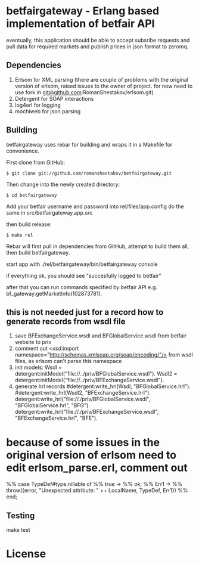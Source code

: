 betfairgateway - Erlang based implementation of betfair API
==============================================

eventually, this application should be able to accept subsribe requests and pull data for required markets and publish prices in json format to zeromq.


## Dependencies

1. Erlsom for XML parsing (there are couple of problems with the original version of erlsom, raised issues to the owner of project. for now need to use fork in git@github.com:RomanShestakov/erlsom.git)
2. Detergent for SOAP interactions
3. log4erl for logging
4. mochiweb for json parsing

## Building

betfairgateway uses rebar for building and wraps it in a Makefile for convenience.

First clone from GitHub:

    $ git clone git://github.com/romanshestakov/betfairgateway.git

Then change into the newly created directory:

    $ cd betfairgateway

Add your betfair username and password into rel/files/app.config
do the same in src/betfairgateway.app.src

then build release:

    $ make rel

Rebar will first pull in dependencies from GitHub, attempt to build them all, then build betfairgateway.

start app with 
./rel/betfairgateway/bin/betfairgateway console

if everything ok, you should see 
"succesfully logged to betfair"

after that you can run commands specified by betfair API
e.g.
bf_gateway:getMarketInfo(102873781).





## this is not needed just for a record how to generate records from wsdl file
1. save BFExchangeService.wsdl and BFGlobalService.wsdl from betfair website to priv
2. comment out  <xsd:import namespace="http://schemas.xmlsoap.org/soap/encoding/"/> from wsdl files, as erlsom can't parse this 
namespace
3. init models:
Wsdl = detergent:initModel("file://../priv/BFGlobalService.wsdl").
Wsdl2 = detergent:initModel("file://../priv/BFExchangeService.wsdl").
4. generate hrl records
#detergent:write_hrl(Wsdl, "BFGlobalService.hrl").
#detergent:write_hrl(Wsdl2, "BFExchangeService.hrl").
detergent:write_hrl("file://./priv/BFGlobalService.wsdl", "BFGlobalService.hrl", "BFG").
detergent:write_hrl("file://./priv/BFExchangeService.wsdl", "BFExchangeService.hrl", "BFE").

# because of some issues in the original version of erlsom need to edit erlsom_parse.erl, comment out
%% case TypeDef#type.nillable of
%% 	    true ->
%% 	      ok;
%% 	    Err1 ->
%%               throw({error, "Unexpected attribute: " ++ LocalName, TypeDef, Err1})
%% 	  end;


## Testing

make test


License
=======
